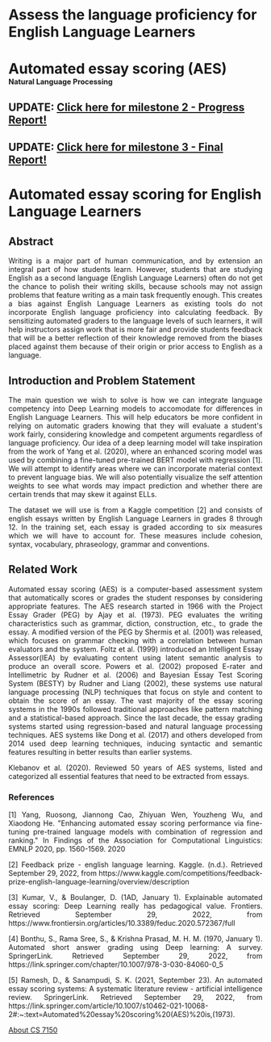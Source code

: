 # Assess the language proficiency for English Language Learners
<html lang="en">
<head>

</head>
<body class="nd-docs">
<div class="nd-pageheader">
 <div class="container">
 <h1 class="lead">
 
 <nobr class="widenobr">Automated essay scoring (AES)</nobr><br>
 <nobr class="widenobr" style="font-size:1.5vw">Natural Language Processing
</nobr> 
 </h1>
 </div>
</div><!-- end nd-pageheader -->

<h2>UPDATE: <a href="milestone2.html">Click here for milestone 2 - Progress Report!</a></h2>
<h2>UPDATE: <a href="milestone3.html">Click here for milestone 3 - Final Report!</a></h2>
<div class="container">
<div class="row">
<div class="col justify-content-center text-center">
<h1>Automated essay scoring for English Language Learners</h1>
<h2 align="justify">Abstract</h2>
<p align="justify"> Writing is a major part of human communication, and by extension an integral part of how students learn. However, students that are studying English as a second language (English Language Learners) often do not get the chance to polish their writing skills, because schools may not assign problems that feature writing as a main task frequently enough. This creates a bias against English Language Learners as existing tools do not incorporate English language proficiency into calculating feedback. By sensitizing automated graders to the language levels of such learners, it will help instructors assign work that is more fair and provide students feedback that will be a better reflection of their knowledge removed from the biases placed against them because of their origin or prior access to English as a language.</p>
<h2 align="justify">Introduction and Problem Statement</h2>
<p align="justify">The main question we wish to solve is how we can integrate language competency into Deep Learning models to accomodate for differences in English Language Learners. This will help educators be more confident in relying on automatic graders knowing that they will evaluate a student's work fairly, considering knowledge and competent arguments regardless of language proficiency. Our idea of a deep learning model will take inspiration from the work of Yang et al. (2020), where an enhanced scoring model was used by combining a fine-tuned pre-trained BERT model with regression [1]. We will attempt to identify areas where we can incorporate material context to prevent language bias. We will also potentially visualize the self attention weights to see what words may impact prediction and whether there are certain trends that may skew it against ELLs.</p><p align="justify">The dataset we will use is from a Kaggle competition [2] and consists of english essays written by English Language Learners in grades 8 through 12. In the training set, each essay is graded according to six measures which we will have to account for. These measures include cohesion, syntax, vocabulary, phraseology, grammar and conventions. </p>
</div>
</div>
<div class="row">
<div class="col">

<h2>Related Work</h2>

<p align="justify">Automated essay scoring (AES) is a computer-based assessment system that automatically scores or grades the student responses by considering appropriate features. The AES research started in 1966 with the Project Essay Grader (PEG) by Ajay et al. (1973). PEG evaluates the writing characteristics such as grammar, diction, construction, etc., to grade the essay. A modified version of the PEG by Shermis et al. (2001) was released, which focuses on grammar checking with a correlation between human evaluators and the system. Foltz et al. (1999) introduced an Intelligent Essay Assessor(IEA) by evaluating content using latent semantic analysis to produce an overall score. Powers et al. (2002) proposed E-rater and Intellimetric by Rudner et al. (2006) and Bayesian Essay Test Scoring System (BESTY) by Rudner and Liang (2002), these systems use natural language processing (NLP) techniques that focus on style and content to obtain the score of an essay. The vast majority of the essay scoring systems in the 1990s followed traditional approaches like pattern matching and a statistical-based approach. Since the last decade, the essay grading systems started using regression-based and natural language processing techniques. AES systems like Dong et al. (2017) and others developed from 2014 used deep learning techniques, inducing syntactic and semantic features resulting in better results than earlier systems.</p>
<p align="justify">Klebanov et al. (2020). Reviewed 50 years of AES systems, listed and categorized all essential features that need to be extracted from essays.</p>
<h3>References</h3>
<p align="justify">[1] Yang, Ruosong, Jiannong Cao, Zhiyuan Wen, Youzheng Wu, and Xiaodong He. "Enhancing automated essay scoring performance via fine-tuning pre-trained language models with combination of regression and ranking." In Findings of the Association for Computational Linguistics: EMNLP 2020, pp. 1560-1569. 2020</p>

<p align="justify">[2] Feedback prize - english language learning. Kaggle. (n.d.). Retrieved September 29, 2022, from https://www.kaggle.com/competitions/feedback-prize-english-language-learning/overview/description </p>

<p align="justify">[3] Kumar, V., &amp; Boulanger, D. (1AD, January 1). Explainable automated essay scoring: Deep Learning really has pedagogical value. Frontiers. Retrieved September 29, 2022, from https://www.frontiersin.org/articles/10.3389/feduc.2020.572367/full 
</p>
<p align="justify">[4] Bonthu, S., Rama Sree, S., &amp; Krishna Prasad, M. H. M. (1970, January 1). Automated short answer grading using Deep learning: A survey. SpringerLink. Retrieved September 29, 2022, from https://link.springer.com/chapter/10.1007/978-3-030-84060-0_5 </p>
<p align="justify">[5] Ramesh, D., &amp; Sanampudi, S. K. (2021, September 23). An automated essay scoring systems: A systematic literature review - artificial intelligence review. SpringerLink. Retrieved September 29, 2022, from https://link.springer.com/article/10.1007/s10462-021-10068-2#:~:text=Automated%20essay%20scoring%20(AES)%20is,(1973). </p>

</div><!--col-->
</div><!--row -->
</div> <!-- container -->

<footer class="nd-pagefooter">
  <div class="row">
    <div class="col-6 col-md text-center">
      <a href="https://cs7150.baulab.info/">About CS 7150</a>
    </div>
  </div>
</footer>

</body>
<script>
$(document).on('click', '.clickselect', function(ev) {
  var range = document.createRange();
  range.selectNodeContents(this);
  var sel = window.getSelection();
  sel.removeAllRanges();
  sel.addRange(range);
});
// Google analytics below.
window.dataLayer = window.dataLayer || [];
</script>
</html>
